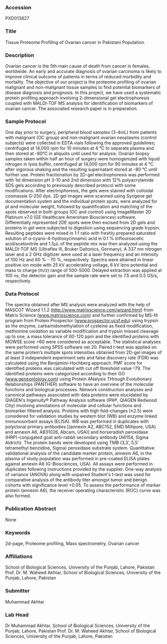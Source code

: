### Accession
PXD013827

### Title
Tissue Proteome Profiling of Ovarian cancer in Pakistani Population.

### Description
Ovarian cancer is the 5th main cause of death from cancer in females, worldwide. An early and accurate diagnosis of ovarian carcinoma is likely to improve clinical outcome of patients in terms of reduced morbidity and mortality. The objective of our project is the proteome profiling of ovarian malignant and non-malignant tissue samples to find potential biomarkers of disease diagnosis and prognosis. In this project, we have used a systematic protein profiling approach involving 2-dimensional gel electrophoresis coupled with MALDI-TOF MS analysis for identification of biomarkers of ovarian cancer. The associated research paper is in preparation.

### Sample Protocol
One day prior to surgery, peripheral blood samples (3-4mL) from patients with malignant (OC group) and non-malignant ovarian neoplasms (control subjects) were collected in EDTA vials following the approved guidelines; centrifuged at 14,000 rpm for 10 minutes at 4 °C to separate plasma and then stored at -80°C in aliquots until used for analysis. Ovarian biopsy samples taken within half an hour of surgery were homogenized with liquid nitrogen in lysis buffer, centrifuged at 14,000 rpm for 90 minutes at 4 °C after vigorous shaking and the resulting supernatant stored at -80 °C until further use. Protein fractionation by 2D-gel electrophoresis was performed with 1st dimension pH 3-10 and 2nd dimension with 12% polyacrylamide SDS gels according to previously described protocol with some modifications. After electrophoresis, the gels were stained with colloidal coomassie G-250 dye. 2D gel images were scanned using Syngene gel documentation system and the individual protein spots, were analyzed for pI and molecular weight, followed by quantification and matching of the spots observed in both groups (OC and control) using ImageMaster 2D Platinum v7.0 (GE Healthcare Amersham Biosciences) software. Differentially represented 2DE spots were then excised from 2D gels and proteins in gel were subjected to digestion using sequencing grade trypsin. Resulting peptides were mixed in 1:1 ratio with freshly prepared saturated solution of α-cyano-4-hydroxycinnamic acid in 0.1 % triflouroacetic acid/acetonitrile and 1.5μL of the peptide mix was then analyzed using the MALDI-TOF MS (Ultraflex III, Bruker Daltonics, Germany). A 337 nm nitrogen laser and a 2 GHz digitizer were used at a laser frequency and an intensity of 100 Hz and 60 % - 70 %, respectively. Spectra were attained in linear positive ion mode with 25 kV accelerating voltage, 6 kV lens potential and mass to charge (m/z) range of 500-5000. Delayed extraction was applied at 100 ns, the detector gain and the sample rate were set to 7.5 and 0.5 GS/s, respectively.

### Data Protocol
The spectra obtained after MS analysis were analyzed with the help of MASCOT Wizard 1.1.2 (http://www.matrixscience.com/wizard.html) from Matrix Science (www.matrixscience.com) and further confirmed by MS-fit program from Protein Prospector (www.prospector.ucsf.edu) using trypsin as the enzyme, carbamidomethylation of cysteine as fixed modification, methionine oxidation as variable modification and trypsin missed cleavage up to one, a mass tolerance of 60-120 ppm and the identified proteins with MOWSE score >60 were considered as acceptable. The statistical analyses were performed using SPSS software ver.20. Paired t-test was applied on the same protein’s multiple spots intensities obtained from 2D-gel images of at least 3 independent experiment sets and false discovery rate (FDR) was calculated using the Benjamini-Hochberg approach. PMF score for identified proteins was calculated with cut off threshold value ˃79. The identified proteins were categorized according to their GO (www.geneontology.com) using Protein ANalysis THrough Evolutionary Relationships (PANTHER) software to have an overview of the molecular functions and biological processes. Network construction analyses and canonical pathways associated with data proteins were elucidated by QIAGEN's Ingenuity® Pathway Analysis software (IPA®, QIAGEN Redwood City) involving annotations of molecular and cellular functions and biomarker filtered analysis. Proteins with high fold-changes (≥2.5) were considered for validation studies by western blot (WB) and enzyme linked immunosorbant assays (ELISA). WB was performed in duplicates with polyclonal primary antibodies [(annexin A2, ABC152, EMD Millipore, USA) and annexin A6, AB31026, Abcam, USA)] and horseradish peroxidase (HRP)-conjugated goat anti-rabbit secondary antibody (A6154, Sigma Aldrich). The protein bands were developed using TMB (3,3’, 5,5’ tetramethyl benzidine, Sigma) peroxidase substrate system. Quantitative validational analysis of the candidate marker protein, annexin A6, in the plasma of study population was performed in pre-coated ELISA plates against annexin A6 (G-Biosciences, USA). All assays were performed in duplicates following instructions provided by the supplier. One-way analysis of variance (ANOVA) along with unpaired Student's t-test was used for comparative analysis of the antibody titer amongst tumor and benign cohorts with significance level <0.05. To assess the performance of marker protein (annexin A6), the receiver operating characteristic (ROC) curve was also formed.

### Publication Abstract
None

### Keywords
2d-page, Proteome profiling, Mass spectrometry, Ovarian cancer

### Affiliations
School of Biological Sciences, University of the Punjab, Lahore, Pakistan
Prof. Dr. M. Waheed Akhtar, School of Biological Sciences, University of the Punjab, Lahore, Pakistan

### Submitter
Muhammad Akhtar

### Lab Head
Dr Muhammad Akhtar, School of Biological Sciences, University of the Punjab, Lahore, Pakistan
Prof. Dr. M. Waheed Akhtar, School of Biological Sciences, University of the Punjab, Lahore, Pakistan


